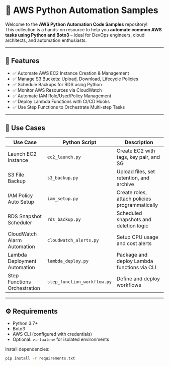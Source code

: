 # 🚀 AWS Python Automation Samples

Welcome to the **AWS Python Automation Code Samples** repository!  
This collection is a hands-on resource to help you **automate common AWS tasks using Python and Boto3** – ideal for DevOps engineers, cloud architects, and automation enthusiasts.

---

## 📌 Features

- ✅ Automate AWS EC2 Instance Creation & Management  
- ✅ Manage S3 Buckets: Upload, Download, Lifecycle Policies  
- ✅ Schedule Backups for RDS using Python  
- ✅ Monitor AWS Resources via CloudWatch  
- ✅ Automate IAM Role/User/Policy Management  
- ✅ Deploy Lambda Functions with CI/CD Hooks  
- ✅ Use Step Functions to Orchestrate Multi-step Tasks

---

## 🧠 Use Cases

| Use Case                      | Python Script            | Description                              |
|------------------------------|--------------------------|------------------------------------------|
| Launch EC2 Instance          | `ec2_launch.py`          | Create EC2 with tags, key pair, and SG   |
| S3 File Backup               | `s3_backup.py`           | Upload files, set retention, and archive |
| IAM Policy Auto Setup        | `iam_setup.py`           | Create roles, attach policies programmatically |
| RDS Snapshot Scheduler       | `rds_backup.py`          | Scheduled snapshots and deletion logic   |
| CloudWatch Alarm Automation  | `cloudwatch_alerts.py`   | Setup CPU usage and cost alerts          |
| Lambda Deployment Automation | `lambda_deploy.py`       | Package and deploy Lambda functions via CLI |
| Step Functions Orchestration | `step_function_workflow.py` | Define and deploy workflows             |

---

## ⚙️ Requirements

- Python 3.7+
- Boto3
- AWS CLI (configured with credentials)
- Optional: `virtualenv` for isolated environments

Install dependencies:

```bash
pip install -r requirements.txt
